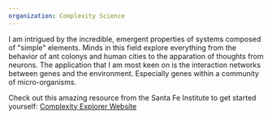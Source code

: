 ```yaml
---
organization: Complexity Science
---
```


I am intrigued by the incredible, emergent properties of systems composed of "simple" elements.
Minds in this field explore everything from the behavior of ant colonys and human cities to the apparation of thoughts from neurons.
The application that I am most keen on is the interaction networks between genes and the environment. Especially genes within a community of micro-organisms.

Check out this amazing resource from the Santa Fe Institute to get started yourself:
<A HREF = "https://www.complexityexplorer.org/">Complexity Explorer Website</A>

